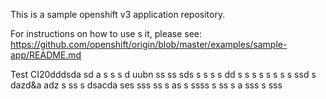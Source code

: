 This is a sample openshift v3 application repository.  

For instructions on how to use s  it, please see: https://github.com/openshift/origin/blob/master/examples/sample-app/README.md

Test CI20dddsda
sd a s s
s d uubn
ss ss sds s
 s s s
dd s s
s s  s s  s s ssd s dazd&a adz
 s ss s  dsacda ses sss
ss s  as
 s ssss 
 s ss s  a
sss  s
sss
